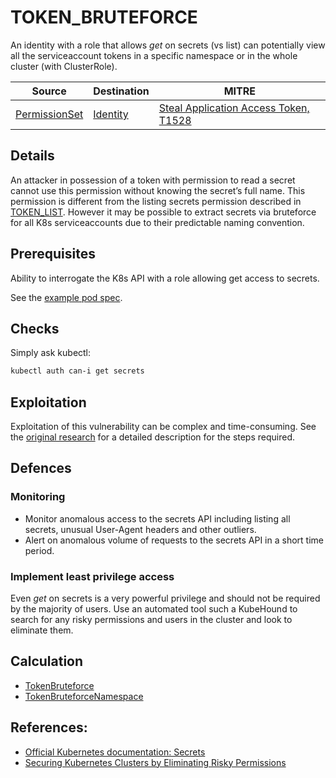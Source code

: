 # TOKEN_BRUTEFORCE

An identity with a role that allows *get* on secrets (vs list) can potentially view all the serviceaccount tokens in a specific namespace or in the whole cluster (with ClusterRole).

| Source                                    | Destination                           | MITRE                            |
| ----------------------------------------- | ------------------------------------- |----------------------------------|
| [PermissionSet](../entities/permissionset.md) | [Identity](../entities/identity.md) | [Steal Application Access Token, T1528](https://attack.mitre.org/techniques/T1528/) |

## Details

An attacker in possession of a token with permission to read a secret cannot use this permission without knowing the secret’s full name. This permission is different from the listing secrets permission described in [TOKEN_LIST](./TOKEN_LIST.md). However it may be possible to extract secrets via bruteforce for all K8s serviceaccounts due to their predictable naming convention.

## Prerequisites

Ability to interrogate the K8s API with a role allowing get access to secrets.

See the [example pod spec](https://github.com/DataDog/KubeHound/tree/main/test/setup/test-cluster/attacks/TOKEN_BRUTEFORCE.yaml).

## Checks

Simply ask kubectl:

```bash
kubectl auth can-i get secrets
```

## Exploitation

Exploitation of this vulnerability can be complex and time-consuming. See the [original research](https://www.cyberark.com/resources/threat-research-blog/securing-kubernetes-clusters-by-eliminating-risky-permissions) for a detailed description for the steps required.

## Defences

### Monitoring

+ Monitor anomalous access to the secrets API including listing all secrets, unusual User-Agent headers and other outliers.
+ Alert on anomalous volume of requests to the secrets API in a short time period.

### Implement least privilege access

Even *get* on secrets is a very powerful privilege and should not be required by the majority of users. Use an automated tool such a KubeHound to search for any risky permissions and users in the cluster and look to eliminate them.

## Calculation

+ [TokenBruteforce](https://github.com/DataDog/KubeHound/tree/main/pkg/kubehound/graph/edge/token_bruteforce.go)
+ [TokenBruteforceNamespace](https://github.com/DataDog/KubeHound/tree/main/pkg/kubehound/graph/edge/token_bruteforce_namespace.go)

## References:

+ [Official Kubernetes documentation: Secrets](https://kubernetes.io/docs/concepts/configuration/secret/#working-with-secrets)
+ [Securing Kubernetes Clusters by Eliminating Risky Permissions](https://www.cyberark.com/resources/threat-research-blog/securing-kubernetes-clusters-by-eliminating-risky-permissions)
